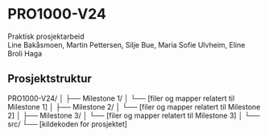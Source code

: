 # PRO1000-V24
Praktisk prosjektarbeid
<br>Line Bakåsmoen, Martin Pettersen, Silje Bue, Maria Sofie Ulvheim, Eline Broli Haga


## Prosjektstruktur

PRO1000-V24/
│
├── Milestone 1/
│ └── [filer og mapper relatert til Milestone 1]
│
├── Milestone 2/
│ └── [filer og mapper relatert til Milestone 2]
│
├── Milestone 3/
│ └── [filer og mapper relatert til Milestone 3]
│
└── src/
└── [kildekoden for prosjektet]
